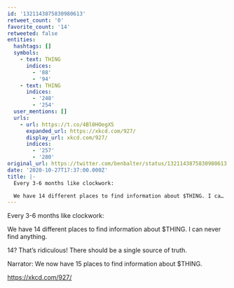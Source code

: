 ```yaml
---
id: '1321143875830980613'
retweet_count: '0'
favorite_count: '14'
retweeted: false
entities:
  hashtags: []
  symbols:
    - text: THING
      indices:
        - '88'
        - '94'
    - text: THING
      indices:
        - '248'
        - '254'
  user_mentions: []
  urls:
    - url: https://t.co/4Bl0HOegX5
      expanded_url: https://xkcd.com/927/
      display_url: xkcd.com/927/
      indices:
        - '257'
        - '280'
original_url: https://twitter.com/benbalter/status/1321143875830980613
date: '2020-10-27T17:37:00.000Z'
title: |-
  Every 3-6 months like clockwork:

  We have 14 different places to find information about $THING. I ca…
---
```


Every 3-6 months like clockwork:

We have 14 different places to find information about $THING. I can never find anything.

14? That’s ridiculous! There should be a single source of truth.

Narrator: We now have 15 places to find information about $THING.

https://xkcd.com/927/